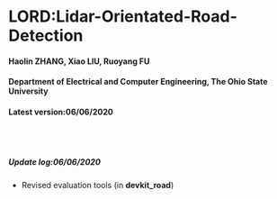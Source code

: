 # LORD:Lidar-Orientated-Road-Detection
#### Haolin ZHANG, Xiao LIU, Ruoyang FU
#### Department of Electrical and Computer Engineering, The Ohio State University
#### Latest version:06/06/2020
<br /><br />
##### Update log:06/06/2020
* Revised evaluation tools (in __devkit_road__)
